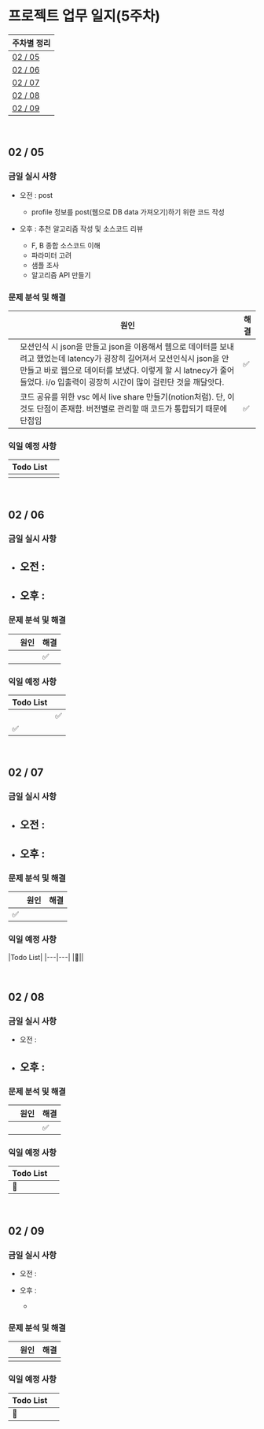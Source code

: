 # 프로젝트 업무 일지(5주차)

|주차별 정리|
|---|
|[02 / 05](#02--05)|
|[02 / 06](#02--06)|
|[02 / 07](#02--07)|
|[02 / 08](#02--08)|
|[02 / 09](#02--09)|

<br>

## 02 / 05

### 금일 실시 사항

- 오전 : post

    - profile 정보를 post(웹으로 DB data 가져오기)하기 위한 코드 작성

- 오후 : 추천 알고리즘 작성 및 소스코드 리뷰

    - F, B 종합 소스코드 이해
    - 파라미터 고려
    - 샘플 조사
    - 알고리즘 API 만들기

### 문제 분석 및 해결
||원인|해결|
|---|---|---|
||모션인식 시 json을 만들고 json을 이용해서 웹으로 데이터를 보내려고 했었는데 latency가 굉장히 길어져서 모션인식시 json을 안만들고 바로 웹으로 데이터를 보냈다. 이렇게 할 시 latnecy가 줄어들었다. i/o 입출력이 굉장히 시간이 많이 걸린단 것을 깨달앗다.|:white_check_mark:|
||코드 공유를 위한 vsc 에서 live share 만들기(notion처럼). 단, 이것도 단점이 존재함. 버전별로 관리할 때 코드가 통합되기 때문에 단점임|:white_check_mark:|

### 익일 예정 사항

|Todo List||
|---|---|
|||

<br>

## 02 / 06

### 금일 실시 사항

- 오전 : 
    - 

- 오후 : 
    - 

### 문제 분석 및 해결
||원인|해결|
|---|---|---|
|||:white_check_mark:|


### 익일 예정 사항

|Todo List||
|---|---|
||:white_check_mark:| 
|:white_check_mark:||

<br>

## 02 / 07

### 금일 실시 사항

- 오전 : 
    - 

- 오후 : 
    - 

### 문제 분석 및 해결

||원인|해결|
|---|---|---|
|:white_check_mark:|||


### 익일 예정 사항

|Todo List|
|---|---|
|:black_square_button:||

<br>

## 02 / 08

### 금일 실시 사항

- 오전 : 

- 오후 : 
    - 

### 문제 분석 및 해결

||원인|해결|
|---|---|---|
|||:white_check_mark:|

### 익일 예정 사항

|Todo List||
|---|---|
|:black_square_button:||

<br>

## 02 / 09

### 금일 실시 사항

- 오전 :  
 
- 오후 : 
  
  - 

### 문제 분석 및 해결

||원인|해결|
|---|---|---|
||||


### 익일 예정 사항

|Todo List||
|---|---|
|:black_square_button:||
